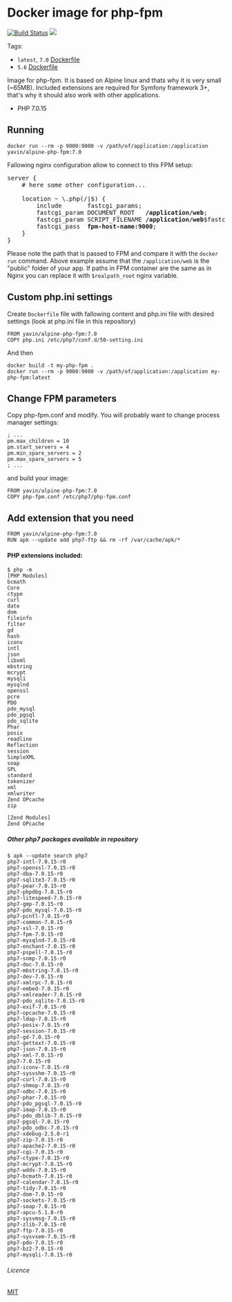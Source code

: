 # Docker image for php-fpm

[![Build Status](https://travis-ci.org/Yavin/docker-alpine-php-fpm.svg?branch=master)](https://travis-ci.org/Yavin/docker-alpine-php-fpm)
[![](https://images.microbadger.com/badges/image/yavin/alpine-php-fpm:7.0.svg)](https://microbadger.com/images/yavin/alpine-php-fpm:7.0)

Tags:
* `latest`, `7.0` [Dockerfile](https://github.com/Yavin/docker-alpine-php-fpm/blob/master/Dockerfile)
* `5.6` [Dockerfile](https://github.com/Yavin/docker-alpine-php-fpm/blob/5.6/Dockerfile)

Image for php-fpm. It is based on Alpine linux and thats why it is very small (~65MB). Included extensions are required for Symfony framework 3+, that's why it should also work with other applications.
* PHP 7.0.15

## Running
```
docker run --rm -p 9000:9000 -v /path/of/application:/application yavin/alpine-php-fpm:7.0
```

Fallowing nginx configuration allow to connect to this FPM setup:
<pre>
server {
    # here some other configuration...

    location ~ \.php(/|$) {
        include       fastcgi_params;
        fastcgi_param DOCUMENT_ROOT   <b>/application/web</b>;
        fastcgi_param SCRIPT_FILENAME <b>/application/web</b>$fastcgi_script_name;
        fastcgi_pass  <b>fpm-host-name:9000</b>;
    }
}
</pre>

Please note the path that is passed to FPM and compare it with the `docker run` command.
Above example assume that the `/application/web` is the "public" folder of your app.
If paths in FPM container are the same as in Nginx you can replace it with `$realpath_root`
nginx variable.

## Custom php.ini settings
Create `Dockerfile` file with fallowing content and php.ini file with desired settings (look at php.ini file in this repository)
```
FROM yavin/alpine-php-fpm:7.0
COPY php.ini /etc/php7/conf.d/50-setting.ini
```
And then 
```
docker build -t my-php-fpm .
docker run --rm -p 9000:9000 -v /path/of/application:/application my-php-fpm:latest
```

## Change FPM parameters
Copy php-fpm.conf and modify. You will probably want to change process manager settings:
```
; ...
pm.max_children = 10
pm.start_servers = 4
pm.min_spare_servers = 2
pm.max_spare_servers = 5
; ...
```
and build your image:
```
FROM yavin/alpine-php-fpm:7.0
COPY php-fpm.conf /etc/php7/php-fpm.conf
```

## Add extension that you need
```
FROM yavin/alpine-php-fpm:7.0
RUN apk --update add php7-ftp && rm -rf /var/cache/apk/*
```

#### PHP extensions included:
```
$ php -m
[PHP Modules]
bcmath
Core
ctype
curl
date
dom
fileinfo
filter
gd
hash
iconv
intl
json
libxml
mbstring
mcrypt
mysqli
mysqlnd
openssl
pcre
PDO
pdo_mysql
pdo_pgsql
pdo_sqlite
Phar
posix
readline
Reflection
session
SimpleXML
soap
SPL
standard
tokenizer
xml
xmlwriter
Zend OPcache
zip

[Zend Modules]
Zend OPcache
```

##### Other php7 packages available in repository
```
$ apk --update search php7
php7-intl-7.0.15-r0
php7-openssl-7.0.15-r0
php7-dba-7.0.15-r0
php7-sqlite3-7.0.15-r0
php7-pear-7.0.15-r0
php7-phpdbg-7.0.15-r0
php7-litespeed-7.0.15-r0
php7-gmp-7.0.15-r0
php7-pdo_mysql-7.0.15-r0
php7-pcntl-7.0.15-r0
php7-common-7.0.15-r0
php7-xsl-7.0.15-r0
php7-fpm-7.0.15-r0
php7-mysqlnd-7.0.15-r0
php7-enchant-7.0.15-r0
php7-pspell-7.0.15-r0
php7-snmp-7.0.15-r0
php7-doc-7.0.15-r0
php7-mbstring-7.0.15-r0
php7-dev-7.0.15-r0
php7-xmlrpc-7.0.15-r0
php7-embed-7.0.15-r0
php7-xmlreader-7.0.15-r0
php7-pdo_sqlite-7.0.15-r0
php7-exif-7.0.15-r0
php7-opcache-7.0.15-r0
php7-ldap-7.0.15-r0
php7-posix-7.0.15-r0
php7-session-7.0.15-r0
php7-gd-7.0.15-r0
php7-gettext-7.0.15-r0
php7-json-7.0.15-r0
php7-xml-7.0.15-r0
php7-7.0.15-r0
php7-iconv-7.0.15-r0
php7-sysvshm-7.0.15-r0
php7-curl-7.0.15-r0
php7-shmop-7.0.15-r0
php7-odbc-7.0.15-r0
php7-phar-7.0.15-r0
php7-pdo_pgsql-7.0.15-r0
php7-imap-7.0.15-r0
php7-pdo_dblib-7.0.15-r0
php7-pgsql-7.0.15-r0
php7-pdo_odbc-7.0.15-r0
php7-xdebug-2.5.0-r1
php7-zip-7.0.15-r0
php7-apache2-7.0.15-r0
php7-cgi-7.0.15-r0
php7-ctype-7.0.15-r0
php7-mcrypt-7.0.15-r0
php7-wddx-7.0.15-r0
php7-bcmath-7.0.15-r0
php7-calendar-7.0.15-r0
php7-tidy-7.0.15-r0
php7-dom-7.0.15-r0
php7-sockets-7.0.15-r0
php7-soap-7.0.15-r0
php7-apcu-5.1.8-r0
php7-sysvmsg-7.0.15-r0
php7-zlib-7.0.15-r0
php7-ftp-7.0.15-r0
php7-sysvsem-7.0.15-r0
php7-pdo-7.0.15-r0
php7-bz2-7.0.15-r0
php7-mysqli-7.0.15-r0
```

###### Licence
[MIT](https://opensource.org/licenses/MIT)

